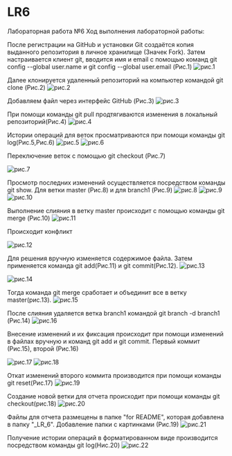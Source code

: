 # LR6
Лабораторная работа №6 Ход выполнения лабораторной работы:

После регистрации на GitHub и установки Git создаётся копия выданного репозитория в личное хранилище (Значек Fork).
Затем настраивается клиент git, вводится имя и email с помощью команд git config --global user.name и git config --global user.email (Рис.1)
![рис.1](https://github.com/Sonchello/_LR_6/blob/otchet/otchet/1.jpg)

 Далее клонируется удаленный репозиторий на компьютер командой git clone <url>(Рис.2)
  ![рис.2](https://github.com/Sonchello/_LR_6/blob/otchet/otchet/2.png)
  
  Добавляем файл через интерфейс GitHub (Рис.3)
  ![рис.3](https://github.com/Sonchello/_LR_6/blob/otchet/otchet/3.png)
  
 При помощи команды git pull продтягиваются изменения в локальный репозиторий(Рис.4)
 ![рис.4](https://github.com/Sonchello/_LR_6/blob/otchet/otchet/4.png)
 
 Истории операций для веток просматриваются при помощи команды git log(Рис.5,Рис.6)
 ![рис.5](https://github.com/Sonchello/_LR_6/blob/otchet/otchet/5.png)
  ![рис.6](https://github.com/Sonchello/_LR_6/blob/otchet/otchet/6.png)
 
 Переключение веток с помощью git checkout (Рис.7)
 
  ![рис.7](https://github.com/Sonchello/_LR_6/blob/otchet/otchet/10.png)
 
 Просмотр последних изменений осуществляется посредством команды git show. Для ветки master (Рис.8) и для branch1  (Рис.9)
 ![рис.8](https://github.com/Sonchello/_LR_6/blob/otchet/otchet/7.png)
  ![рис.9](https://github.com/Sonchello/_LR_6/blob/otchet/otchet/8.png)
   ![рис.10](https://github.com/Sonchello/_LR_6/blob/otchet/otchet/9.png)
 
Выполнение слияния в ветку master происходит с помощью команды git merge <branch> (Рис.10)
  ![рис.11](https://github.com/Sonchello/_LR_6/blob/otchet/otchet/11.png)
 
 Происходит конфликт
 
 ![рис.12](https://github.com/Sonchello/_LR_6/blob/otchet/otchet/12.png)
 
 Для решения вручную изменяется содержимое файла. Затем применяется команда git add(Рис.11) и git commit(Рис.12).
 ![рис.13](https://github.com/Sonchello/_LR_6/blob/otchet/otchet/13.png)
 
  ![рис.14](https://github.com/Sonchello/_LR_6/blob/otchet/otchet/14.png)
 
 Тогда команда git merge сработает и объединит все в ветку master(рис.13).
  ![рис.15](https://github.com/Sonchello/_LR_6/blob/otchet/otchet/15.png)
 
 После слияния удаляется ветка branch1 командой git branch -d branch1 (Рис.14)
  ![рис.16](https://github.com/Sonchello/_LR_6/blob/otchet/otchet/16.png)
 
 Внесение изменений и их фиксация происходит при помощи изменений в файлах вручную и команд git add и git commit. Первый коммит (Рис.15), второй  (Рис.16)
 
   ![рис.17](https://github.com/Sonchello/_LR_6/blob/otchet/otchet/17.png)
    ![рис.18](https://github.com/Sonchello/_LR_6/blob/otchet/otchet/18.png)
 
 Откат изменений второго коммита производится при помощи команды git reset(Рис.17)
  ![рис.19](https://github.com/Sonchello/_LR_6/blob/otchet/otchet/19.png)
 
 Создание новой ветки для отчета происходит при помощи команды git checkout(рис.18)
 ![рис.20](https://github.com/Sonchello/_LR_6/blob/otchet/otchet/20.png)
 
 Файлы для отчета размещены в папке "for README", которая добавлена в папку "_LR_6". Добавление папки с картинками (Рис.19)
  ![рис.21](https://github.com/Sonchello/_LR_6/blob/otchet/otchet/21.png)
 
 Получение истории операций в форматированном виде производится посредством команды git log(Hис.20)
  ![рис.22](https://github.com/Sonchello/_LR_6/blob/otchet/otchet/22.png)
 
 
 
 
